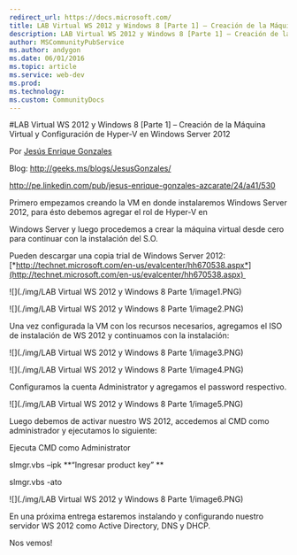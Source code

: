 ```yaml
---
redirect_url: https://docs.microsoft.com/
title: LAB Virtual WS 2012 y Windows 8 [Parte 1] – Creación de la Máquina Virtual y Configuración de Hyper-V en Windows Server 2012
description: LAB Virtual WS 2012 y Windows 8 [Parte 1] – Creación de la Máquina Virtual y Configuración de Hyper-V en Windows Server 2012
author: MSCommunityPubService
ms.author: andygon
ms.date: 06/01/2016
ms.topic: article
ms.service: web-dev
ms.prod: 
ms.technology:
ms.custom: CommunityDocs
---
```


#LAB Virtual WS 2012 y Windows 8 [Parte 1] – Creación de la Máquina Virtual y Configuración de Hyper-V en Windows Server 2012

Por [Jesús Enrique
Gonzales](http://mvp.microsoft.com/en-us/mvp/Jesus%20Enrique%20Gonzales%20Azcarate-5000714)

Blog: <http://geeks.ms/blogs/JesusGonzales/>

<http://pe.linkedin.com/pub/jesus-enrique-gonzales-azcarate/24/a41/530>

Primero empezamos creando la VM en donde instalaremos Windows Server
2012, para ésto debemos agregar el rol de Hyper-V en

Windows Server y luego procedemos a crear la máquina virtual desde cero
para continuar con la instalación del S.O.

Pueden descargar una copia trial de Windows Server 2012:
[*http://technet.microsoft.com/en-us/evalcenter/hh670538.aspx*](http://technet.microsoft.com/en-us/evalcenter/hh670538.aspx) 

![](./img/LAB Virtual WS 2012 y Windows 8 Parte 1/image1.PNG)

![](./img/LAB Virtual WS 2012 y Windows 8 Parte 1/image2.PNG)

Una vez configurada la VM con los recursos necesarios, agregamos el ISO
de instalación de WS 2012 y continuamos con la instalación:

![](./img/LAB Virtual WS 2012 y Windows 8 Parte 1/image3.PNG)

![](./img/LAB Virtual WS 2012 y Windows 8 Parte 1/image4.PNG)

Configuramos la cuenta Administrator y agregamos el password respectivo.

![](./img/LAB Virtual WS 2012 y Windows 8 Parte 1/image5.PNG)

Luego debemos de activar nuestro WS 2012, accedemos al CMD como
administrador y ejecutamos lo siguiente:

Ejecuta CMD como Administrator

slmgr.vbs –ipk **“Ingresar product key” **

slmgr.vbs -ato

![](./img/LAB Virtual WS 2012 y Windows 8 Parte 1/image6.PNG)

En una próxima entrega estaremos instalando y configurando nuestro
servidor WS 2012 como Active Directory, DNS y DHCP.

Nos vemos!




